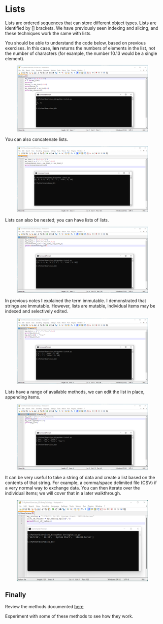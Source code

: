 # Lists

Lists are ordered sequences that can store different object types. Lists are identified by \[] brackets. We have previously seen indexing and slicing, and these techniques work the same with lists.&#x20;

You should be able to understand the code below, based on previous exercises. In this case, **len** returns the numbers of elements in the list, not the number of characters (for example, the number 10.13 would be a single element).

<figure><img src="../.gitbook/assets/image (10).png" alt=""><figcaption></figcaption></figure>

You can also concatenate lists.

<figure><img src="../.gitbook/assets/image (11).png" alt=""><figcaption></figcaption></figure>

Lists can also be nested; you can have lists of lists.

<figure><img src="../.gitbook/assets/image (12).png" alt=""><figcaption></figcaption></figure>

In previous notes I explained the term immutable. I demonstrated that strings are immutable. However, lists are mutable, individual items may be indexed and selectively edited.

<figure><img src="../.gitbook/assets/image (13).png" alt=""><figcaption></figcaption></figure>

Lists have a range of available methods, we can edit the list in place, appending items.

<figure><img src="../.gitbook/assets/image (14).png" alt=""><figcaption></figcaption></figure>

It can be very useful to take a string of data and create a list based on the contents of that string. For example, a comma/space delimited file (CSV) if a very normal way to exchange data. You can then iterate over the individual items; we will cover that in a later walkthrough.

<figure><img src="../.gitbook/assets/image (15).png" alt=""><figcaption></figcaption></figure>

## Finally

Review the methods documented [here](https://docs.python.org/3/tutorial/datastructures.html)&#x20;

Experiment with some of these methods to see how they work.
